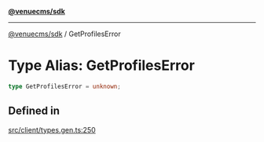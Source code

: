 [**@venuecms/sdk**](../Index.md)

***

[@venuecms/sdk](../Index.md) / GetProfilesError

# Type Alias: GetProfilesError

```ts
type GetProfilesError = unknown;
```

## Defined in

[src/client/types.gen.ts:250](https://github.com/venuecms/sdk/blob/9ae98ad19cd49271fbec864143c1fdaa80d0b742/src/client/types.gen.ts#L250)
